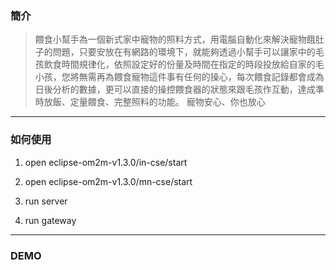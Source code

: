 ### 簡介

> 餵食小幫手為一個新式家中寵物的照料方式，用電腦自動化來解決寵物餓肚子的問題，只要安放在有網路的環境下，就能夠透過小幫手可以讓家中的毛孩飲食時間規律化，依照設定好的份量及時間在指定的時段投放給自家的毛小孩，您將無需再為餵食寵物這件事有任何的操心，每次餵食記錄都會成為日後分析的數據，更可以直接的操控餵食器的狀態來跟毛孩作互動，達成準時放飯、定量餵食、完整照料的功能。
寵物安心、你也放心

---

### 如何使用

   1. open eclipse-om2m-v1.3.0/in-cse/start
   
   2. open eclipse-om2m-v1.3.0/mn-cse/start
   
   3. run server
   
   4. run gateway

---

### DEMO

